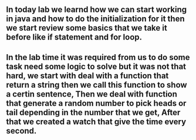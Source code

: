 ## In today lab we learnd how we can start working in java and how to do the initialization for  it then we start review some basics that we take it before like if statement and for loop.

## In the lab time it was required  from us to do some task need some logic to solve but it was not that hard, we start with deal with a function that return a string then we call this function to show a certin sentence, Then we deal with function that generate a random number to pick heads or tail depending in the number that we get, After that we created a watch that give the time every second.